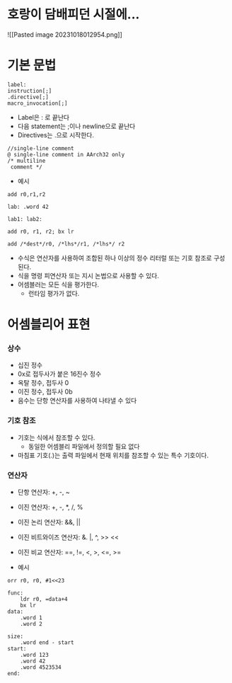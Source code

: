 # 호랑이 담배피던 시절에...
![[Pasted image 20231018012954.png]]

# 기본 문법

```assembly
label:
instruction[;]
.directive[;]
macro_invocation[;]
```
- Label은 : 로 끝난다
- 다음 statement는 ;이나 newline으로 끝난다
- Directives는 .으로 시작한다.
```assembly
//single-line comment
@ single-line comment in AArch32 only
/* multiline
 comment */
```
- 예시
```assembly
add r0,r1,r2

lab: .word 42

lab1: lab2:

add r0, r1, r2; bx lr

add /*dest*/r0, /*lhs*/r1, /*lhs*/ r2
```
- 수식은 연산자를 사용하여 조합된 하나 이상의 정수 리터럴 또는 기호 참조로 구성된다.  
- 식을 명령 피연산자 또는 지시 논법으로 사용할 수 있다.  
- 어셈블러는 모든 식을 평가한다.  
	- 런타임 평가가 없다.

# 어셈블리어 표현
### 상수
- 십진 정수  
- 0x로 접두사가 붙은 16진수 정수  
- 옥탈 정수, 접두사 0  
- 이진 정수, 접두사 0b  
- 음수는 단항 연산자를 사용하여 나타낼 수 있다  

### 기호 참조  
- 기호는 식에서 참조할 수 있다.  
	- 동일한 어셈블리 파일에서 정의할 필요 없다  
- 마침표 기호(.)는 출력 파일에서 현재 위치를 참조할 수 있는 특수 기호이다.

### 연산자
- 단항 연산자: +, -, ~  
- 이진 연산자: +, -, \*, \/, \%  
- 이진 논리 연산자: &&, ||  
- 이진 비트와이즈 연산자: &. |, ^, >> <<  
- 이진 비교 연산자: \==, !=, <, >, <=, >=

- 예시
```Assembly
orr r0, r0, #1<<23

func:
	ldr r0, =data+4
	bx lr
data:
	.word 1
	.word 2

size:
	.word end - start
start:
	.word 123
	.word 42
	.word 4523534
end:

```